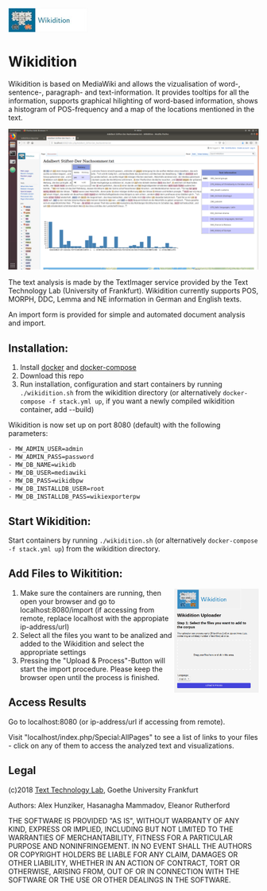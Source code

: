 ![Logo Wikidition](wikidition/logo.png)

# Wikidition

Wikidition is based on MediaWiki and allows the vizualisation of word-, sentence-, paragraph- and text-information. It provides tooltips for all the information, supports graphical hilighting of word-based information, shows a histogram of POS-frequency and a map of the locations mentioned in the text.

![Screenshot](images/screenshot.png)

The text analysis is made by the TextImager service provided by the Text Technology Lab (University of Frankfurt). Wikidition currently supports POS, MORPH, DDC, Lemma and NE information in German and English texts.

An import form is provided for simple and automated document analysis and import.

## Installation:

1. Install [docker](https://www.docker.com/get-started) and [docker-compose](https://docs.docker.com/compose/install/)
2. Download this repo
3. Run installation, configuration and start containers by running `./wikidition.sh` from the wikidition directory (or alternatively `docker-compose -f stack.yml up`, if you want a newly compiled wikidition container, add --build)

Wikidition is now set up on port 8080 (default) with the following parameters:

```
- MW_ADMIN_USER=admin
- MW_ADMIN_PASS=password
- MW_DB_NAME=wikidb
- MW_DB_USER=mediawiki
- MW_DB_PASS=wikidbpw
- MW_DB_INSTALLDB_USER=root
- MW_DB_INSTALLDB_PASS=wikiexporterpw
```

## Start Wikidition:
Start containers by running `./wikidition.sh` (or alternatively `docker-compose -f stack.yml up`) from the wikidition directory.

## Add Files to Wikitition:

<img align="right" src="images/import.png" alt="upload form" width="170">

1. Make sure the containers are running, then open your browser and go to localhost:8080/import (if accessing from remote, replace localhost with the appropiate ip-address/url)
2. Select all the files you want to be analized and added to the Wikidition and select the appropriate settings
3. Pressing the "Upload & Process"-Button will start the import procedure. Please keep the browser open until the process is finished.

## Access Results
Go to localhost:8080 (or ip-address/url if accessing from remote).

Visit "localhost/index.php/Special:AllPages" to see a list of links to your files - click on any of them to access the analyzed text and visualizations.

## Legal
(c)2018 [Text Technology Lab](https://www.texttechnologylab.org), Goethe University Frankfurt

Authors: Alex Hunziker, Hasanagha Mammadov, Eleanor Rutherford

THE SOFTWARE IS PROVIDED "AS IS", WITHOUT WARRANTY OF ANY KIND, EXPRESS OR IMPLIED, INCLUDING BUT NOT LIMITED TO THE WARRANTIES OF MERCHANTABILITY, FITNESS FOR A PARTICULAR PURPOSE AND NONINFRINGEMENT. IN NO EVENT SHALL THE AUTHORS OR COPYRIGHT HOLDERS BE LIABLE FOR ANY CLAIM, DAMAGES OR OTHER LIABILITY, WHETHER IN AN ACTION OF CONTRACT, TORT OR OTHERWISE, ARISING FROM, OUT OF OR IN CONNECTION WITH THE SOFTWARE OR THE USE OR OTHER DEALINGS IN THE SOFTWARE.
